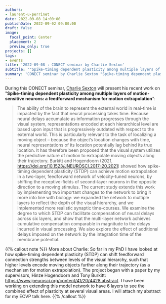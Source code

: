 ```yaml
---
authors:
- laurent-u-perrinet
date: 2022-09-08 14:00:00
publishDate: 2022-09-02 09:00:00
draft: false
image:
  focal_point: Center
  placement: 2
  preview_only: true
projects: []
tags:
- events
title: '2022-09-08 : CONECT seminar by Charlie Sexton'
subtitle: '"Spike-timing dependent plasticity among multiple layers of motion-sensitive neurons: a feedforward mechanism for motion extrapolation".'
summary: 'CONECT seminar by Charlie Sexton "Spike-timing dependent plasticity among multiple layers of motion-sensitive neurons: a feedforward mechanism for motion extrapolation".'
---
```


During this CONECT seminar, [Charlie Sexton](https://psychologicalsciences.unimelb.edu.au/research/msps-research-groups/timing/lab/people#) will present his recent work on "**Spike-timing dependent plasticity among multiple layers of motion-sensitive neurons: a feedforward mechanism for motion extrapolation**":

> The ability of the brain to represent the external world in real-time is impacted by the fact that neural processing takes time. Because neural delays accumulate as information progresses through the visual system, representations encoded at each hierarchical level are based upon input that is progressively outdated with respect to the external world. This is particularly relevant to the task of localizing a moving object – because the object’s location changes with time, neural representations of its location potentially lag behind its true location. It has therefore been proposed that the visual system utilizes the predictive nature of motion to extrapolate moving objects along their trajectory. Burkitt and Hogendoorn (2021, https://doi.org/10.1523/JNEUROSCI.2017-20.2021) showed how spike-timing dependent plasticity (STDP) can achieve motion extrapolation in a two-layer, feedforward network of velocity-tuned neurons, by shifting the receptive-fields of second-layer neurons in the opposite direction to a moving stimulus. The current study extends this work by implementing two important changes to the network to bring it more into line with biology: we expanded the network to multiple layers to reflect the depth of the visual hierarchy, and we implemented more realistic synaptic time-courses. We examine the degree to which STDP can facilitate compensation of neural delays across six layers, and show that the multi-layer network achieves cumulative compensation comparable in magnitude to the delays incurred in visual processing. We also explore the effect of additional delays imposed on the network by the integration time of the membrane potential.

{{% callout note %}}
More about Charlie: So far in my PhD I have looked at how spike-timing dependent plasticity (STDP) can shift feedforward connection strengths between levels of the visual hierarchy, such that higher levels encode moving objects further along their trajectory (as a mechanism for motion extrapolation). The project began with a paper by my supervisors, Hinze Hogendoorn and Tony Burkitt: https://www.jneurosci.org/content/41/20/4428.abstract. I have been working on extending this model network to have 6 layers to see the combined effect of plasticity at several visual areas. I will attach my abstract for my ECVP talk here.
{{% /callout %}}
